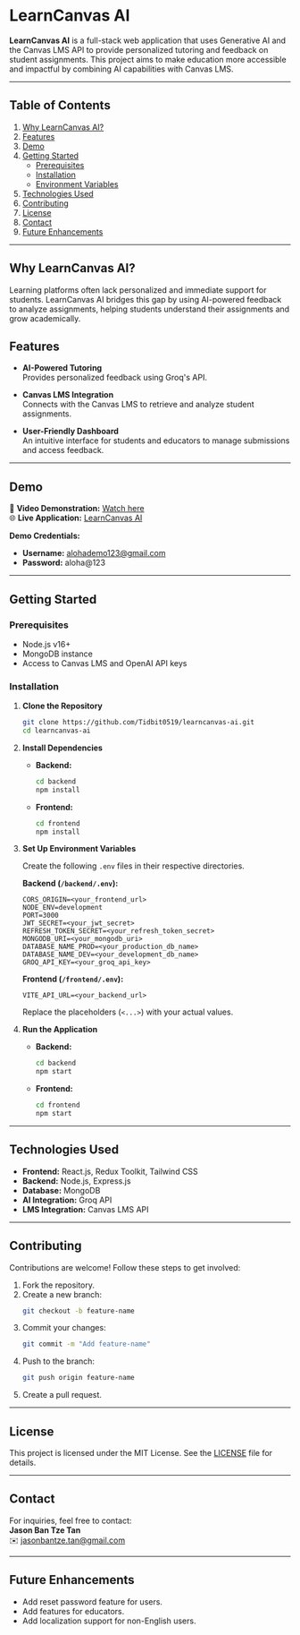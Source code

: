 # **LearnCanvas AI**

**LearnCanvas AI** is a full-stack web application that uses Generative AI and the Canvas LMS API to provide personalized tutoring and feedback on student assignments. This project aims to make education more accessible and impactful by combining AI capabilities with Canvas LMS.

---

## **Table of Contents**

1. [Why LearnCanvas AI?](#why-learncanvas-ai)
2. [Features](#features)
3. [Demo](#demo)
4. [Getting Started](#getting-started)
   - [Prerequisites](#prerequisites)
   - [Installation](#installation)
   - [Environment Variables](#environment-variables)
5. [Technologies Used](#technologies-used)
6. [Contributing](#contributing)
7. [License](#license)
8. [Contact](#contact)
9. [Future Enhancements](#future-enhancements)

---

## **Why LearnCanvas AI?**

Learning platforms often lack personalized and immediate support for students. LearnCanvas AI bridges this gap by using AI-powered feedback to analyze assignments, helping students understand their assignments and grow academically.

## **Features**

- **AI-Powered Tutoring**  
  Provides personalized feedback using Groq's API.

- **Canvas LMS Integration**  
  Connects with the Canvas LMS to retrieve and analyze student assignments.

- **User-Friendly Dashboard**  
  An intuitive interface for students and educators to manage submissions and access feedback.

---

## **Demo**

🎥 **Video Demonstration:** [Watch here](https://youtu.be/1NmYPafCBRQ)  
🌐 **Live Application:** [LearnCanvas AI](https://learncanvas-ai.vercel.app)

**Demo Credentials:**

- **Username:** alohademo123@gmail.com
- **Password:** aloha@123

---

## **Getting Started**

### **Prerequisites**

- Node.js v16+
- MongoDB instance
- Access to Canvas LMS and OpenAI API keys

### **Installation**

1. **Clone the Repository**

   ```bash
   git clone https://github.com/Tidbit0519/learncanvas-ai.git
   cd learncanvas-ai
   ```

2. **Install Dependencies**

   - **Backend:**
     ```bash
     cd backend
     npm install
     ```
   - **Frontend:**
     ```bash
     cd frontend
     npm install
     ```

3. **Set Up Environment Variables**

   Create the following `.env` files in their respective directories.

   **Backend (`/backend/.env`):**

   ```plaintext
   CORS_ORIGIN=<your_frontend_url>
   NODE_ENV=development
   PORT=3000
   JWT_SECRET=<your_jwt_secret>
   REFRESH_TOKEN_SECRET=<your_refresh_token_secret>
   MONGODB_URI=<your_mongodb_uri>
   DATABASE_NAME_PROD=<your_production_db_name>
   DATABASE_NAME_DEV=<your_development_db_name>
   GROQ_API_KEY=<your_groq_api_key>
   ```

   **Frontend (`/frontend/.env`):**

   ```plaintext
   VITE_API_URL=<your_backend_url>
   ```

   Replace the placeholders (`<...>`) with your actual values.

4. **Run the Application**
   - **Backend:**
     ```bash
     cd backend
     npm start
     ```
   - **Frontend:**
     ```bash
     cd frontend
     npm start
     ```

---

## **Technologies Used**

- **Frontend:** React.js, Redux Toolkit, Tailwind CSS
- **Backend:** Node.js, Express.js
- **Database:** MongoDB
- **AI Integration:** Groq API
- **LMS Integration:** Canvas LMS API

---

## **Contributing**

Contributions are welcome! Follow these steps to get involved:

1. Fork the repository.
2. Create a new branch:
   ```bash
   git checkout -b feature-name
   ```
3. Commit your changes:
   ```bash
   git commit -m "Add feature-name"
   ```
4. Push to the branch:
   ```bash
   git push origin feature-name
   ```
5. Create a pull request.

---

## **License**

This project is licensed under the MIT License. See the [LICENSE](https://github.com/Tidbit0519/learncanvas-ai/blob/main/LICENSE) file for details.

---

## **Contact**

For inquiries, feel free to contact:  
**Jason Ban Tze Tan**  
✉️ jasonbantze.tan@gmail.com

---

## **Future Enhancements**

- Add reset password feature for users.
- Add features for educators.
- Add localization support for non-English users.
